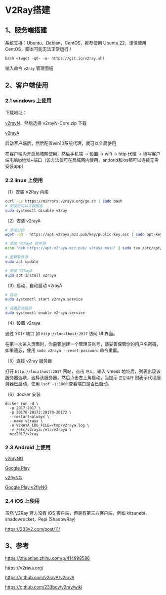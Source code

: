# V2Ray搭建

## 1、服务端搭建

系统支持：Ubuntu，Debian，CentOS，推荐使用 Ubuntu 22，谨慎使用 CentOS，脚本可能无法正常运行！

```
bash <(wget -qO- -o- https://git.io/v2ray.sh)
```

输入命令 `v2ray` 管理面板

## 2、客户端使用

### 2.1 windows 上使用

下载地址：

[v2rayN](https://github.com/2dust/v2rayN/releases/latest)，然后选择 v2rayN-Core.zip 下载

[v2rayA](https://github.com/v2rayA/v2rayA/releases)

启动客户端后，然后配置win10系统代理，就可以全局使用

在客户端内开启局域网使用，然后手机端 -> 设置 -> wifi -> http 代理 -> 填写客户端电脑ip地址+端口（该方法仅可在局域网内使用，andorid和ios都可以连接无需安装app）

### 2.2 linux 上使用

（1）安装 V2Ray 内核

```sh
curl -Ls https://mirrors.v2raya.org/go.sh | sudo bash
# 安装后可以关掉服务
sudo systemctl disable v2ray
```

（2）安装 v2rayA

```sh
# 添加公钥
wget -qO - https://apt.v2raya.mzz.pub/key/public-key.asc | sudo apt-key add -

# 添加 V2RayA 软件源
echo "deb https://apt.v2raya.mzz.pub/ v2raya main" | sudo tee /etc/apt/sources.list.d/v2raya.list

# 更新软件源
sudo apt update

# 安装 V2RayA
sudo apt install v2raya
```

（3）启动、自动启动 v2rayA

```sh
# 启动
sudo systemctl start v2raya.service

# 设置自动启动
sudo systemctl enable v2raya.service
```

（4）设置 v2raya

通过 2017 端口 如 `http://localhost:2017` 访问 UI 界面。

在第一次进入页面时，你需要创建一个管理员账号，请妥善保管你的用户名密码，如果遗忘，使用 `sudo v2raya --reset-password` 命令重置。

（5）连接 v2ray 服务器

打开 `http://localhost:2017` 网站，点击 `导入`，输入 vmess 地址后，列表出现该服务器选项，选择该服务器，然后点击左上角启动，当提示 `正在运行` 则表示代理服务器已启动，使用 `lsof -i:1080` 查看端口是否已启动。

（6）docker 安装

```
docker run -d \
  -p 2017:2017 \
  -p 20170-20172:20170-20172 \
  --restart=always \
  --name v2raya \
  -e V2RAYA_LOG_FILE=/tmp/v2raya.log \
  -v /etc/v2raya:/etc/v2raya \
  mzz2017/v2ray
```

### 2.3 Android 上使用

[v2rayNG](https://github.com/2dust/v2rayNG/releases)

[Google Play](https://play.google.com/store/apps/details?id=com.v2ray.ang)

[v2flyNG](https://github.com/2dust/v2flyNG/releases)

[Google Play v2flyNG](https://play.google.com/store/apps/details?id=com.v2ray.v2fly)

### 2.4 iOS 上使用

虽然 V2Ray 官方没有 iOS 客户端，但是有第三方客户端，例如 kitsunebi，shadowrocket，Pepi (ShadowRay)

https://233v2.com/post/11/

## 3、参考

https://zhuanlan.zhihu.com/p/414998586

https://v2raya.org/

https://github.com/v2rayA/v2rayA

https://github.com/233boy/v2ray/wiki